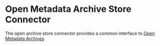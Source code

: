<!-- SPDX-License-Identifier: Apache-2.0 -->

# Open Metadata Archive Store Connector

The open archive store connector provides a common interface
to [Open Metadata Archives](../../open-metadata-archive.md).